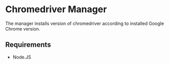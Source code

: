 Chromedriver Manager
====================

The manager installs version of chromedriver according to installed Google Chrome version.

## Requirements
* Node.JS
